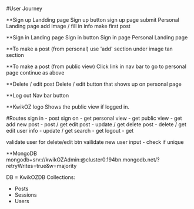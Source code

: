 #User Journey

**Sign  up
Landding page
Sign up button
sign up page
submit
Personal Landing page
add image / fill in info
make first post

**Sign in
Landing page
Sign in button
Sign in page
Personal Landing page

**To make a post (from personal)
use 'add' section under image tan section

**To make a post (from public view)
Click link in nav bar to go to personal page
continue as above


**Delete / edit post
Delete / edit button that shows up on personal page

**Log out
Nav bar button

**KwikOZ logo
Shows the public view if logged in.


#Routes
sign in - post
sign on - get
personal view - get
public view - get
add new post - post / get
edit post - update / get
delete post - delete / get
edit user info - update / get
search - get
logout - get


validate user for delete/edit btn
vailidate new user input - check if unique

**MongoDB
mongodb+srv://kwikOZAdmin:<ADMINNAME>@cluster0.194bn.mongodb.net/<ADMINPW>?retryWrites=true&w=majority

DB = KwikOZDB
Collections:
 - Posts
 - Sessions
 - Users


